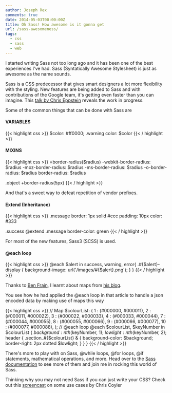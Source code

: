 ```yaml
---
author: Joseph Rex
comments: true
date: 2014-05-03T00:00:00Z
title: Oh Sass! How awesome is it gonna get
url: /sass-awesomeness/
tags:
  - css
  - sass
  - web
---
```


I started writing Sass not too long ago and it has been one of the best experiences I've had. Sass (Syntatically Awesome Stylesheet) is just as awesome as the name sounds.

Sass is a CSS predecessor that gives smart designers a lot more flexibility with the styling. New features are being added to Sass and with contributions of the Google team, it's getting even faster than you can imagine. This [talk by Chris Eppstein][1] reveals the work in progress.
<!--more-->

Some of the common things that can be done with Sass are

#### VARIABLES

{{< highlight css >}}
$color: #ff0000;
.warning
    color: $color
{{< / highlight >}}

#### MIXINS

{{< highlight css >}}
=border-radius($radius)
    -webkit-border-radius: $radius
    -moz-border-radius:    $radius
    -ms-border-radius:     $radius
    -o-border-radius:      $radius
    border-radius:         $radius

.object
     +border-radius(5px)
{{< / highlight >}}

And that's a sweet way to defeat repetition of vendor prefixes.

#### Extend (Inheritance)

{{< highlight css >}}
.message
        border: 1px solid #ccc
        padding: 10px
        color: #333

.success
        @extend .message
        border-color: green
{{< / highlight >}}

For most of the new features, Sass3 (SCSS) is used.

#### @each loop

{{< highlight css >}}
@each $alert in success, warning, error{
  .#{$alert}-display {
    background-image: url('/images/#{$alert}.png');
  }
}
{{< / highlight >}}

Thanks to [Ben Frain][2], I learnt about maps from [his blog][3].

You see how he had applied the @each loop in that article to handle a json encoded data by making use of maps this way

{{< highlight css >}}
// Map
$colourList: (
    1  : (#000000, #000011), 
    2  : (#000011, #000022), 
    3  : (#000022, #000033), 
    4  : (#000033, #000044), 
    7  : (#000044, #000055), 
    8  : (#000055, #000066), 
    9  : (#000066, #000077), 
    10 : (#000077, #000088), 
);
// @each loop
@each $colourList, $keyNumber in $colourList {
    $background: nth($keyNumber, 1);
    $lowlight: nth($keyNumber, 2);
    header {
        .section_#{$colourList} & {
            background-color: $background;
            border-right: 2px dotted $lowlight;
        }
    }
}
{{< / highlight >}}

There's more to play with on Sass, @while loops, @for loops, @if statements, mathematical operations, and more. Head over to the <a href="http://sass-lang.com/documentation/file.Sass_REFERENCE.html" target="_blank">Sass documentation</a> to see more of them and join me in rocking this world of Sass.

Thinking why you may not need Sass if you can just write your CSS? Check out this <a href="http://css-tricks.com/video-screencasts/132-quick-useful-case-sass-math-mixins/" target="_blank">screencast</a> on some use cases by Chris Coyier

 [1]: https://www.youtube.com/watch?v=-ZJeOJGazgE
 [2]: http://benfrain.com/
 [3]: http://benfrain.com/using-lists-with-maps-in-sass-3-3

